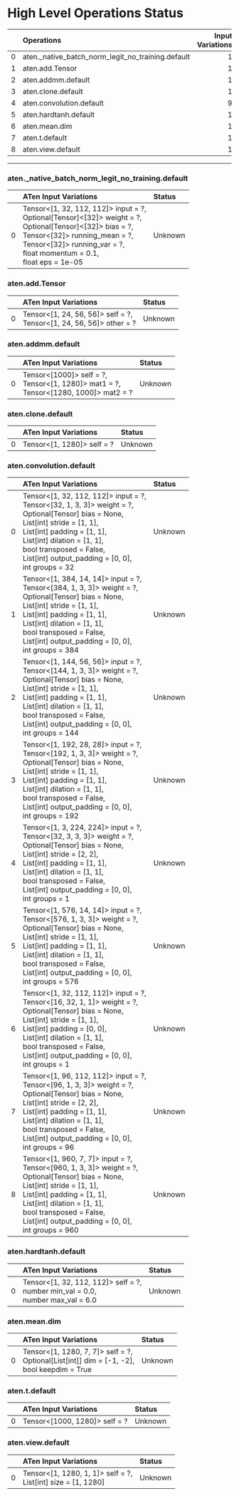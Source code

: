 # High Level Operations Status
|    | Operations                                        |   Input Variations |
|---:|:--------------------------------------------------|-------------------:|
|  0 | aten._native_batch_norm_legit_no_training.default |                  1 |
|  1 | aten.add.Tensor                                   |                  1 |
|  2 | aten.addmm.default                                |                  1 |
|  3 | aten.clone.default                                |                  1 |
|  4 | aten.convolution.default                          |                  9 |
|  5 | aten.hardtanh.default                             |                  1 |
|  6 | aten.mean.dim                                     |                  1 |
|  7 | aten.t.default                                    |                  1 |
|  8 | aten.view.default                                 |                  1 |
***
### aten._native_batch_norm_legit_no_training.default
|    | ATen Input Variations                                                                                                                                                                                                           | Status   |
|---:|:--------------------------------------------------------------------------------------------------------------------------------------------------------------------------------------------------------------------------------|:---------|
|  0 | Tensor<[1, 32, 112, 112]> input = ?,<br>Optional[Tensor]<[32]> weight = ?,<br>Optional[Tensor]<[32]> bias = ?,<br>Tensor<[32]> running_mean = ?,<br>Tensor<[32]> running_var = ?,<br>float momentum = 0.1,<br>float eps = 1e-05 | Unknown  |
### aten.add.Tensor
|    | ATen Input Variations                                                  | Status   |
|---:|:-----------------------------------------------------------------------|:---------|
|  0 | Tensor<[1, 24, 56, 56]> self = ?,<br>Tensor<[1, 24, 56, 56]> other = ? | Unknown  |
### aten.addmm.default
|    | ATen Input Variations                                                                    | Status   |
|---:|:-----------------------------------------------------------------------------------------|:---------|
|  0 | Tensor<[1000]> self = ?,<br>Tensor<[1, 1280]> mat1 = ?,<br>Tensor<[1280, 1000]> mat2 = ? | Unknown  |
### aten.clone.default
|    | ATen Input Variations      | Status   |
|---:|:---------------------------|:---------|
|  0 | Tensor<[1, 1280]> self = ? | Unknown  |
### aten.convolution.default
|    | ATen Input Variations                                                                                                                                                                                                                                                                         | Status   |
|---:|:----------------------------------------------------------------------------------------------------------------------------------------------------------------------------------------------------------------------------------------------------------------------------------------------|:---------|
|  0 | Tensor<[1, 32, 112, 112]> input = ?,<br>Tensor<[32, 1, 3, 3]> weight = ?,<br>Optional[Tensor] bias = None,<br>List[int] stride = [1, 1],<br>List[int] padding = [1, 1],<br>List[int] dilation = [1, 1],<br>bool transposed = False,<br>List[int] output_padding = [0, 0],<br>int groups = 32  | Unknown  |
|  1 | Tensor<[1, 384, 14, 14]> input = ?,<br>Tensor<[384, 1, 3, 3]> weight = ?,<br>Optional[Tensor] bias = None,<br>List[int] stride = [1, 1],<br>List[int] padding = [1, 1],<br>List[int] dilation = [1, 1],<br>bool transposed = False,<br>List[int] output_padding = [0, 0],<br>int groups = 384 | Unknown  |
|  2 | Tensor<[1, 144, 56, 56]> input = ?,<br>Tensor<[144, 1, 3, 3]> weight = ?,<br>Optional[Tensor] bias = None,<br>List[int] stride = [1, 1],<br>List[int] padding = [1, 1],<br>List[int] dilation = [1, 1],<br>bool transposed = False,<br>List[int] output_padding = [0, 0],<br>int groups = 144 | Unknown  |
|  3 | Tensor<[1, 192, 28, 28]> input = ?,<br>Tensor<[192, 1, 3, 3]> weight = ?,<br>Optional[Tensor] bias = None,<br>List[int] stride = [1, 1],<br>List[int] padding = [1, 1],<br>List[int] dilation = [1, 1],<br>bool transposed = False,<br>List[int] output_padding = [0, 0],<br>int groups = 192 | Unknown  |
|  4 | Tensor<[1, 3, 224, 224]> input = ?,<br>Tensor<[32, 3, 3, 3]> weight = ?,<br>Optional[Tensor] bias = None,<br>List[int] stride = [2, 2],<br>List[int] padding = [1, 1],<br>List[int] dilation = [1, 1],<br>bool transposed = False,<br>List[int] output_padding = [0, 0],<br>int groups = 1    | Unknown  |
|  5 | Tensor<[1, 576, 14, 14]> input = ?,<br>Tensor<[576, 1, 3, 3]> weight = ?,<br>Optional[Tensor] bias = None,<br>List[int] stride = [1, 1],<br>List[int] padding = [1, 1],<br>List[int] dilation = [1, 1],<br>bool transposed = False,<br>List[int] output_padding = [0, 0],<br>int groups = 576 | Unknown  |
|  6 | Tensor<[1, 32, 112, 112]> input = ?,<br>Tensor<[16, 32, 1, 1]> weight = ?,<br>Optional[Tensor] bias = None,<br>List[int] stride = [1, 1],<br>List[int] padding = [0, 0],<br>List[int] dilation = [1, 1],<br>bool transposed = False,<br>List[int] output_padding = [0, 0],<br>int groups = 1  | Unknown  |
|  7 | Tensor<[1, 96, 112, 112]> input = ?,<br>Tensor<[96, 1, 3, 3]> weight = ?,<br>Optional[Tensor] bias = None,<br>List[int] stride = [2, 2],<br>List[int] padding = [1, 1],<br>List[int] dilation = [1, 1],<br>bool transposed = False,<br>List[int] output_padding = [0, 0],<br>int groups = 96  | Unknown  |
|  8 | Tensor<[1, 960, 7, 7]> input = ?,<br>Tensor<[960, 1, 3, 3]> weight = ?,<br>Optional[Tensor] bias = None,<br>List[int] stride = [1, 1],<br>List[int] padding = [1, 1],<br>List[int] dilation = [1, 1],<br>bool transposed = False,<br>List[int] output_padding = [0, 0],<br>int groups = 960   | Unknown  |
### aten.hardtanh.default
|    | ATen Input Variations                                                                | Status   |
|---:|:-------------------------------------------------------------------------------------|:---------|
|  0 | Tensor<[1, 32, 112, 112]> self = ?,<br>number min_val = 0.0,<br>number max_val = 6.0 | Unknown  |
### aten.mean.dim
|    | ATen Input Variations                                                                           | Status   |
|---:|:------------------------------------------------------------------------------------------------|:---------|
|  0 | Tensor<[1, 1280, 7, 7]> self = ?,<br>Optional[List[int]] dim = [-1, -2],<br>bool keepdim = True | Unknown  |
### aten.t.default
|    | ATen Input Variations         | Status   |
|---:|:------------------------------|:---------|
|  0 | Tensor<[1000, 1280]> self = ? | Unknown  |
### aten.view.default
|    | ATen Input Variations                                           | Status   |
|---:|:----------------------------------------------------------------|:---------|
|  0 | Tensor<[1, 1280, 1, 1]> self = ?,<br>List[int] size = [1, 1280] | Unknown  |

